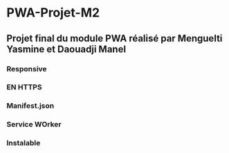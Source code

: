 # PWA-Projet-M2 

## Projet final du module PWA réalisé par Menguelti Yasmine et Daouadji Manel

### Responsive
### EN HTTPS
### Manifest.json
### Service WOrker
### Instalable


